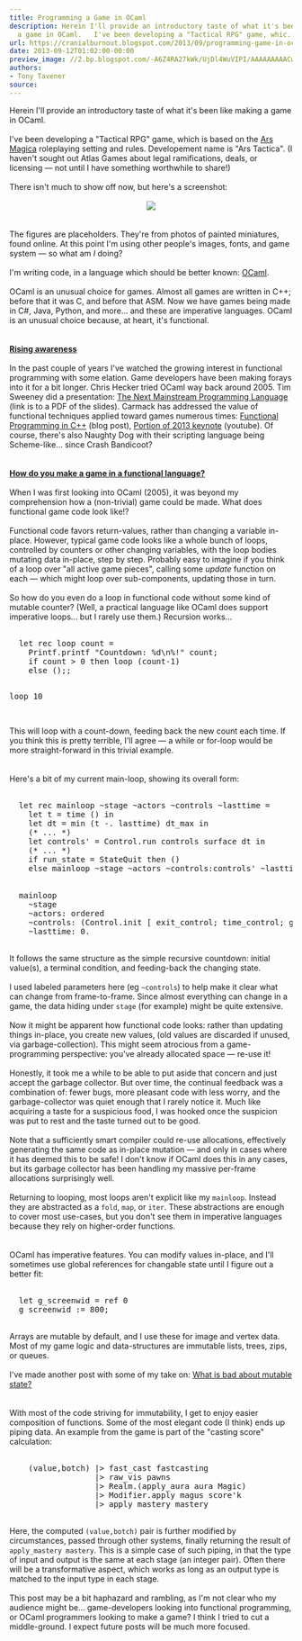 ```yaml
---
title: Programming a Game in OCaml
description: Herein I'll provide an introductory taste of what it's been like making
  a game in OCaml.   I've been developing a "Tactical RPG" game, whic...
url: https://cranialburnout.blogspot.com/2013/09/programming-game-in-ocaml.html
date: 2013-09-12T01:02:00-00:00
preview_image: //2.bp.blogspot.com/-A6Z4RA27kWk/UjDl4WuVIPI/AAAAAAAAACw/ZF3IJfPd-a8/w1200-h630-p-k-no-nu/at.png
authors:
- Tony Tavener
source:
---
```


<div dir="ltr" style="text-align: left;" trbidi="on">
Herein I'll provide an introductory taste of what it's been like making a game in OCaml.<br/>
<br/>
I've been developing a &quot;Tactical RPG&quot; game, which is based on the <a href="http://www.atlas-games.com/arm5/" target="_blank">Ars Magica</a> roleplaying setting and rules. Developement name is &quot;Ars Tactica&quot;. (I haven't sought out Atlas Games about legal ramifications, deals, or licensing &mdash; not until I have something worthwhile to share!)<br/>
<br/>
There isn't much to show off now, but here's a screenshot:<br/>
<br/>
<div class="separator" style="clear: both; text-align: center;">
<a href="http://2.bp.blogspot.com/-A6Z4RA27kWk/UjDl4WuVIPI/AAAAAAAAACw/ZF3IJfPd-a8/s1600/at.png" imageanchor="1" style="margin-left: 1em; margin-right: 1em;"><img src="http://2.bp.blogspot.com/-A6Z4RA27kWk/UjDl4WuVIPI/AAAAAAAAACw/ZF3IJfPd-a8/s1600/at.png" border="0"/></a></div>
<br/>
<br/>
The figures are placeholders. They're from photos of painted miniatures, found online. At this point I'm using other people's images, fonts, and game system &mdash; so what am <i>I</i> doing?<br/>
<br/>
I'm writing code, in a language which should be better known: <a href="http://ocaml.org/" target="_blank">OCaml</a>.<br/>
<br/>
OCaml is an unusual choice for games. Almost all games are written in C++; before that it was C, and before that ASM. Now we have games being made in C#, Java, Python, and more... and these are imperative languages. OCaml is an unusual choice because, at heart, it's functional.<br/>
<br/>
<br/>
<div style="text-align: left;">
<b><u>
Rising awareness</u></b></div>
<br/>
In the past couple of years I've watched the growing interest in functional programming with some elation. Game developers have been making forays into it for a bit longer. Chris Hecker tried OCaml way back around 2005. Tim Sweeney did a presentation: <a href="http://www.st.cs.uni-saarland.de/edu/seminare/2005/advanced-fp/docs/sweeny.pdf" target="_blank">The Next Mainstream Programming Language</a> (link is to a PDF of the slides). Carmack has addressed the value of functional techniques applied toward games numerous times: <a href="http://www.altdevblogaday.com/2012/04/26/functional-programming-in-c/" target="_blank">Functional Programming in C++</a> (blog post), <a href="http://youtu.be/1PhArSujR_A?t=2m07s" target="_blank">Portion of 2013 keynote</a> (youtube). Of course, there's also Naughty Dog with their scripting language being Scheme-like... since Crash Bandicoot?<br/>
<br/>
<br/>
<div style="text-align: left;">
<b><u>
How do you make a game in a functional language?</u></b></div>
<br/>
When I was first looking into OCaml (2005), it was beyond my comprehension how a (non-trivial) game could be made. What does functional game code look like!?<br/>
<br/>
Functional code favors return-values, rather than changing a variable in-place. However, typical game code looks like a whole bunch of loops, controlled by counters or other changing variables, with the loop bodies mutating data in-place, step by step. Probably easy to imagine if you think of a loop over &quot;all active game pieces&quot;, calling some <i>update</i> function on each &mdash; which might loop over sub-components, updating those in turn.<br/>
<br/>
So how do you even do a loop in functional code without some kind of mutable counter? (Well, a practical language like OCaml does support imperative loops... but I rarely use them.) Recursion works...<br/>
<br/>
<pre>  <span class="Keyword">let</span> <span class="Keyword">rec</span> loop count <span class="Keyword">=</span>
    <span class="Include">Printf</span>.printf <span class="String">&quot;Countdown: %d\n%!&quot;</span> count<span class="Keyword">;</span>
    <span class="Conditional">if</span> count <span class="Operator">&gt;</span> <span class="Float">0</span> <span class="Conditional">then</span> loop <span class="Delimiter">(</span>count<span class="Operator">-</span><span class="Float">1</span><span class="Delimiter">)</span>
    <span class="Keyword">else</span> <span class="Constant">()</span><span class="Operator">;;</span>

  loop <span class="Float">10</span>
</pre>
<br/>
This will loop with a count-down, feeding back the new count each time. If you think this is pretty terrible, I'll agree &mdash; a while or for-loop would be more straight-forward in this trivial example.<br/>
<br/>
<br/>
Here's a bit of my current main-loop, showing its overall form:<br/>
<br/>
<pre>  <span class="Keyword">let</span> <span class="Keyword">rec</span> mainloop <span class="Label">~</span><span class="Identifier">stage</span> <span class="Label">~</span><span class="Identifier">actors</span> <span class="Label">~</span><span class="Identifier">controls</span> <span class="Label">~</span><span class="Identifier">lasttime</span> <span class="Keyword">=</span>
    <span class="Keyword">let</span> t <span class="Keyword">=</span> time <span class="Constant">()</span> <span class="Keyword">in</span>
    <span class="Keyword">let</span> dt <span class="Keyword">=</span> min <span class="Delimiter">(</span>t <span class="Operator">-.</span> lasttime<span class="Delimiter">)</span> dt_max <span class="Keyword">in</span>
    <span class="Comment">(* ... *)</span>
    <span class="Keyword">let</span> controls' <span class="Keyword">=</span> <span class="Include">Control</span>.run controls surface dt <span class="Keyword">in</span>
    <span class="Comment">(* ... *)</span>
    <span class="Conditional">if</span> run_state <span class="Keyword">=</span> <span class="Constant">StateQuit</span> <span class="Conditional">then</span> <span class="Constant">()</span>
    <span class="Keyword">else</span> mainloop <span class="Label">~</span><span class="Identifier">stage</span> <span class="Label">~</span><span class="Identifier">actors</span> <span class="Label">~</span><span class="Identifier">controls</span>:controls' <span class="Label">~</span><span class="Identifier">lasttime</span>:t


  mainloop
    <span class="Label">~</span><span class="Identifier">stage</span>
    <span class="Label">~</span><span class="Identifier">actors</span>: ordered
    <span class="Label">~</span><span class="Identifier">controls</span>: <span class="Delimiter">(</span><span class="Include">Control</span>.init <span class="Type">[</span> exit_control<span class="Keyword">;</span> time_control<span class="Keyword">;</span> game_control cam_id <span class="Type">]</span><span class="Delimiter">)</span>
    <span class="Label">~</span><span class="Identifier">lasttime</span>: <span class="Float">0</span>.
</pre>
<br/>
It follows the same structure as the simple recursive countdown: initial value(s), a terminal condition, and feeding-back the changing state.<br/>
<br/>
I used labeled parameters here (eg <code>~controls</code>) to help make it clear what can change from frame-to-frame. Since almost everything can change in a game, the data hiding under <code>stage</code> (for example) might be quite extensive.<br/>
<br/>
Now it might be apparent how functional code looks: rather than updating things in-place, you create new values, (old values are discarded if unused, via garbage-collection). This might seem atrocious from a game-programming perspective: you've already allocated space &mdash; re-use it!<br/>
<br/>
Honestly, it took me a while to be able to put aside that concern and just accept the garbage collector. But over time, the continual feedback was a combination of: fewer bugs, more pleasant code with less worry, and the garbage-collector was quiet enough that I rarely notice it. Much like acquiring a taste for a suspicious food, I was hooked once the suspicion was put to rest and the taste turned out to be good.<br/>
<br/>
Note that a sufficiently smart compiler could re-use allocations, effectively generating the same code as in-place mutation &mdash; and only in cases where it has deemed this to be safe! I don't know if OCaml does this in any cases, but its garbage collector has been handling my massive per-frame allocations surprisingly well.<br/>
<br/>
Returning to looping, most loops aren't explicit like my <code>mainloop</code>. Instead they are abstracted as a <code>fold</code>, <code>map</code>, or <code>iter</code>. These abstractions are enough to cover most use-cases, but you don't see them in imperative languages because they rely on higher-order functions.<br/>
<br/>
<br/>
OCaml has imperative features. You can modify values in-place, and I'll sometimes use global references for changable state until I figure out a better fit:<br/>
<br/>
<pre>  <span class="Keyword">let</span> g_screenwid <span class="Keyword">=</span> ref <span class="Float">0</span>
  g_screenwid <span class="Keyword">:=</span> <span class="Float">800</span><span class="Keyword">;</span>
</pre>
<br/>
Arrays are mutable by default, and I use these for image and vertex data. Most of my game logic and data-structures are immutable lists, trees, zips, or queues.<br/>
<br/>
I've made another post with some of my take on:&nbsp;<a href="http://cranialburnout.blogspot.ca/2013/09/avoiding-mutable-state.html" target="_blank">What is bad about mutable state?</a><br/>
<br/>
<br/>
With most of the code striving for immutability, I get to enjoy easier composition of functions. Some of the most elegant code (I think) ends up piping data. An example from the game is part of the &quot;casting score&quot; calculation:<br/>
<br/>
<pre>    <span class="Delimiter">(</span>value,botch<span class="Delimiter">)</span> <span class="Operator">|&gt;</span> fast_cast fastcasting
                  <span class="Operator">|&gt;</span> raw_vis pawns
                  <span class="Operator">|&gt;</span> <span class="Include">Realm</span>.<span class="Delimiter">(</span>apply_aura aura <span class="Constant">Magic</span><span class="Delimiter">)</span>
                  <span class="Operator">|&gt;</span> <span class="Include">Modifier</span>.apply magus score'k
                  <span class="Operator">|&gt;</span> apply_mastery mastery
</pre>
<br/>
Here, the computed <code>(value,botch)</code> pair is further modified by circumstances, passed through other systems, finally returning the result of <code>apply_mastery mastery</code>. This is a simple case of such piping, in that the type of input and output is the same at each stage (an integer pair). Often there will be a transformative aspect, which works as long as an output type is matched to the input type in each stage.<br/>
<br/>
This post may be a bit haphazard and rambling, as I'm not clear who my audience might be... game-developers looking into functional programming, or OCaml programmers looking to make a game? I think I tried to cut a middle-ground. I expect future posts will be much more focused.<br/>
<br/></div>

